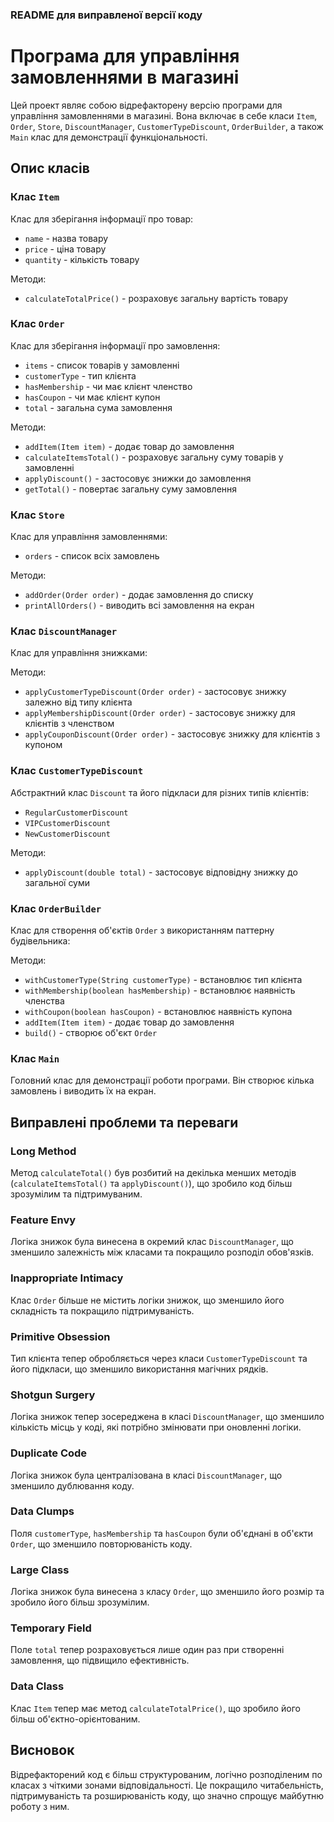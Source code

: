 ### README для виправленої версії коду

# Програма для управління замовленнями в магазині

Цей проект являє собою відрефакторену версію програми для управління замовленнями в магазині. Вона включає в себе класи `Item`, `Order`, `Store`, `DiscountManager`, `CustomerTypeDiscount`, `OrderBuilder`, а також `Main` клас для демонстрації функціональності.

## Опис класів

### Клас `Item`

Клас для зберігання інформації про товар:
- `name` - назва товару
- `price` - ціна товару
- `quantity` - кількість товару

Методи:
- `calculateTotalPrice()` - розраховує загальну вартість товару

### Клас `Order`

Клас для зберігання інформації про замовлення:
- `items` - список товарів у замовленні
- `customerType` - тип клієнта
- `hasMembership` - чи має клієнт членство
- `hasCoupon` - чи має клієнт купон
- `total` - загальна сума замовлення

Методи:
- `addItem(Item item)` - додає товар до замовлення
- `calculateItemsTotal()` - розраховує загальну суму товарів у замовленні
- `applyDiscount()` - застосовує знижки до замовлення
- `getTotal()` - повертає загальну суму замовлення

### Клас `Store`

Клас для управління замовленнями:
- `orders` - список всіх замовлень

Методи:
- `addOrder(Order order)` - додає замовлення до списку
- `printAllOrders()` - виводить всі замовлення на екран

### Клас `DiscountManager`

Клас для управління знижками:

Методи:
- `applyCustomerTypeDiscount(Order order)` - застосовує знижку залежно від типу клієнта
- `applyMembershipDiscount(Order order)` - застосовує знижку для клієнтів з членством
- `applyCouponDiscount(Order order)` - застосовує знижку для клієнтів з купоном

### Клас `CustomerTypeDiscount`

Абстрактний клас `Discount` та його підкласи для різних типів клієнтів:
- `RegularCustomerDiscount`
- `VIPCustomerDiscount`
- `NewCustomerDiscount`

Методи:
- `applyDiscount(double total)` - застосовує відповідну знижку до загальної суми

### Клас `OrderBuilder`

Клас для створення об'єктів `Order` з використанням паттерну будівельника:

Методи:
- `withCustomerType(String customerType)` - встановлює тип клієнта
- `withMembership(boolean hasMembership)` - встановлює наявність членства
- `withCoupon(boolean hasCoupon)` - встановлює наявність купона
- `addItem(Item item)` - додає товар до замовлення
- `build()` - створює об'єкт `Order`

### Клас `Main`

Головний клас для демонстрації роботи програми. Він створює кілька замовлень і виводить їх на екран.

## Виправлені проблеми та переваги

### Long Method

Метод `calculateTotal()` був розбитий на декілька менших методів (`calculateItemsTotal()` та `applyDiscount()`), що зробило код більш зрозумілим та підтримуваним.

### Feature Envy

Логіка знижок була винесена в окремий клас `DiscountManager`, що зменшило залежність між класами та покращило розподіл обов'язків.

### Inappropriate Intimacy

Клас `Order` більше не містить логіки знижок, що зменшило його складність та покращило підтримуваність.

### Primitive Obsession

Тип клієнта тепер обробляється через класи `CustomerTypeDiscount` та його підкласи, що зменшило використання магічних рядків.

### Shotgun Surgery

Логіка знижок тепер зосереджена в класі `DiscountManager`, що зменшило кількість місць у коді, які потрібно змінювати при оновленні логіки.

### Duplicate Code

Логіка знижок була централізована в класі `DiscountManager`, що зменшило дублювання коду.

### Data Clumps

Поля `customerType`, `hasMembership` та `hasCoupon` були об'єднані в об'єкти `Order`, що зменшило повторюваність коду.

### Large Class

Логіка знижок була винесена з класу `Order`, що зменшило його розмір та зробило його більш зрозумілим.

### Temporary Field

Поле `total` тепер розраховується лише один раз при створенні замовлення, що підвищило ефективність.

### Data Class

Клас `Item` тепер має метод `calculateTotalPrice()`, що зробило його більш об'єктно-орієнтованим.

## Висновок

Відрефакторений код є більш структурованим, логічно розподіленим по класах з чіткими зонами відповідальності. Це покращило читабельність, підтримуваність та розширюваність коду, що значно спрощує майбутню роботу з ним.
